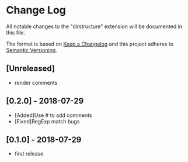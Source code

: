 # Change Log
All notable changes to the "dirstructure" extension will be documented in this file.

The format is based on [Keep a Changelog](http://keepachangelog.com/en/1.0.0/)
and this project adheres to [Semantic Versioning](http://semver.org/spec/v2.0.0.html).

## [Unreleased]
- render comments

## [0.2.0] - 2018-07-29
- [Added]Use # to add comments
- [Fixed]RegExp match bugs

## [0.1.0] - 2018-07-29
- first release
